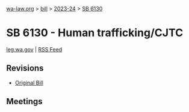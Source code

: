 [wa-law.org](/) > [bill](/bill/) > [2023-24](/bill/2023-24/) > [SB 6130](/bill/2023-24/sb/6130/)

# SB 6130 - Human trafficking/CJTC
[leg.wa.gov](https://app.leg.wa.gov/billsummary?BillNumber=6130&Year=2023&Initiative=false) | [RSS Feed](./rss.xml)

## Revisions
* [Original Bill](1/)

## Meetings